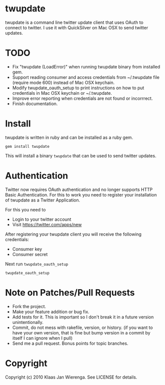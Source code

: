 # twupdate

twupdate is a command line twitter update client that uses OAuth to connect to twitter. I use it with QuickSilver on Mac OSX to send twitter updates.

# TODO

* Fix "twupdate (LoadError)" when running twupdate binary from installed gem.
* Support reading consumer and access credentials from ~/.twupdate file (require mode 600) instead of Mac OSX keychain.
* Modify twupdate\_oauth\_setup to print instructions on how to put credentials in Mac OSX keychain or ~/.twupdate.
* Improve error reporting when credentials are not found or incorrrect.
* Finish documentation.

# Install

twupdate is written in ruby and can be installed as a ruby gem.

    gem install twupdate
    
This will install a binary `twupdate` that can be used to send twitter updates.

# Authentication

Twitter now requires OAuth authentication and no longer supports HTTP Basic Authentication. For this to work you need to register your installation of twupdate as a Twitter Application.

For this you need to

* Login to your twitter account
* Visit https://twitter.com/apps/new

After registering your twupdate client you will receive the following credentials:

* Consumer key
* Consumer secret

Next run `twupdate_oauth_setup`

    twupdate_oauth_setup
    
# Note on Patches/Pull Requests
 
* Fork the project.
* Make your feature addition or bug fix.
* Add tests for it. This is important so I don't break it in a
  future version unintentionally.
* Commit, do not mess with rakefile, version, or history.
  (if you want to have your own version, that is fine but bump version in a commit by itself I can ignore when I pull)
* Send me a pull request. Bonus points for topic branches.

# Copyright

Copyright (c) 2010 Klaas Jan Wierenga. See LICENSE for details.
